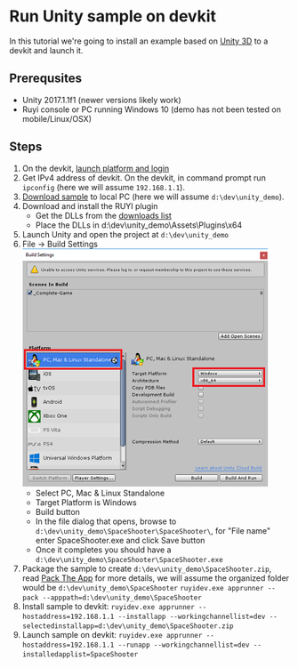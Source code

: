 # Run Unity sample on devkit

In this tutorial we're going to install an example based on [Unity 3D](https://unity3d.com/) to a devkit and launch it.

## Prerequsites
- Unity 2017.1.1f1 (newer versions likely work)
- Ruyi console or PC running Windows 10 (demo has not been tested on mobile/Linux/OSX)

## Steps

1. On the devkit, [launch platform and login](layer0_devtools.md#Layer0)
1. Get IPv4 address of devkit.  On the devkit, in command prompt run `ipconfig` (here we will assume `192.168.1.1`).
1. [Download sample](https://bitbucket.org/playruyi/space_shooter) to local PC (here we will assume `d:\dev\unity_demo`).
1. Download and install the RUYI plugin
    - Get the DLLs from the [downloads list](http://dev.playruyi.com/udownloadslist/SDK)
    - Place the DLLs in d:\dev\unity_demo\Assets\Plugins\x64
1. Launch Unity and open the project at `d:\dev\unity_demo`
1. File -> Build Settings  
![](/docs/img/unity_build.png)
    - Select PC, Mac & Linux Standalone
    - Target Platform is Windows
    - Build button
    - In the file dialog that opens, browse to `d:\dev\unity_demo\SpaceShooter\SpaceShooter\`, for "File name" enter SpaceShooter.exe and click Save button
    - Once it completes you should have a `d:\dev\unity_demo\SpaceShooter\SpaceShooter.exe`
1. Package the sample to create `d:\dev\unity_demo\SpaceShooter.zip`, read [Pack The App](how_to_pack.md) for more details, we will assume the organized folder would be `d:\dev\unity_demo\SpaceShooter`
    `ruyidev.exe apprunner --pack --apppath=d:\dev\unity_demo\SpaceShooter`
1. Install sample to devkit:
    `ruyidev.exe apprunner --hostaddress=192.168.1.1 --installapp --workingchannellist=dev --selectedinstallapp=d:\dev\unity_demo\SpaceShooter.zip`
1. Launch sample on devkit:
    `ruyidev.exe apprunner --hostaddress=192.168.1.1 --runapp --workingchannellist=dev --installedapplist=SpaceShooter`
